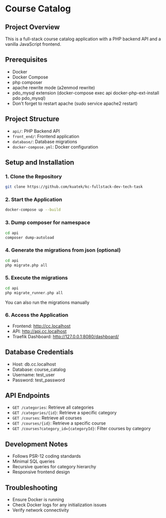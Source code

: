 # Course Catalog

## Project Overview
This is a full-stack course catalog application with a PHP backend API and a vanilla JavaScript frontend.

## Prerequisites
- Docker
- Docker Compose
- php composer
- apache rewrite mode (a2enmod rewrite)
- pdo_mysql extension (docker-compose exec api docker-php-ext-install pdo pdo_mysql)
- Don't forget to restart apache (sudo service apache2 restart)

## Project Structure
- `api/`: PHP Backend API
- `front_end/`: Frontend application
- `database/`: Database migrations
- `docker-compose.yml`: Docker configuration

## Setup and Installation

### 1. Clone the Repository
```bash
git clone https://github.com/kuatek/kc-fullstack-dev-tech-task
```

### 2. Start the Application
```bash
docker-compose up --build
```

### 3. Dump composer for namespace
```bash
cd api
composer dump-autoload
```

### 4. Generate the migrations from json (optional)
```bash
cd api
php migrate.php all
```

### 5. Execute the migrations
```bash
cd api
php migrate_runner.php all
```
You can also run the migrations manually

### 6. Access the Application
- Frontend: http://cc.localhost
- API: http://api.cc.localhost
- Traefik Dashboard: http://127.0.0.1:8080/dashboard/

## Database Credentials
- Host: db.cc.localhost
- Database: course_catalog
- Username: test_user
- Password: test_password

## API Endpoints
- `GET /categories`: Retrieve all categories
- `GET /categories/{id}`: Retrieve a specific category
- `GET /courses`: Retrieve all courses
- `GET /courses/{id}`: Retrieve a specific course
- `GET /courses?category_id={categoryId}`: Filter courses by category

## Development Notes
- Follows PSR-12 coding standards
- Minimal SQL queries
- Recursive queries for category hierarchy
- Responsive frontend design

## Troubleshooting
- Ensure Docker is running
- Check Docker logs for any initialization issues
- Verify network connectivity
